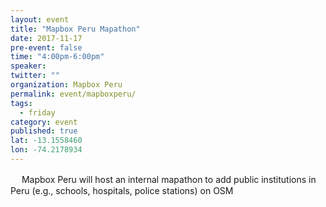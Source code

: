 ```yaml
---
layout: event 
title: "Mapbox Peru Mapathon"
date: 2017-11-17
pre-event: false
time: "4:00pm-6:00pm"
speaker:
twitter: ""
organization: Mapbox Peru
permalink: event/mapboxperu/
tags:
  - friday 
category: event
published: true
lat: -13.1558460
lon: -74.2178934
---
```

　
Mapbox Peru will host an internal mapathon to add public institutions in Peru (e.g., schools, hospitals, police stations) on OSM

